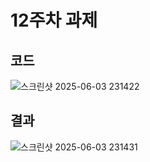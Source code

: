 # 12주차 과제 
## 코드
![스크린샷 2025-06-03 231422](https://github.com/user-attachments/assets/dd8b46fc-f40c-4229-8f8b-2eb89eec2835)

## 결과
![스크린샷 2025-06-03 231431](https://github.com/user-attachments/assets/3ef85ba8-e77e-405d-8ac3-f583dc7cf559)
